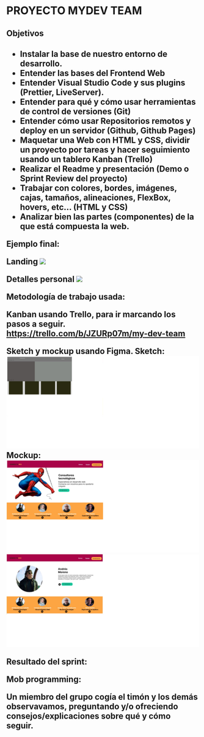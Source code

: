 <h1>PROYECTO MYDEV TEAM</h1>

<h2>Objetivos<h2/>  
<ul>
<li>Instalar la base de nuestro entorno de desarrollo.  </li>
<li>Entender las bases del Frontend Web  </li>
<li>Entender Visual Studio Code y sus plugins (Prettier, LiveServer).  </li>
<li>Entender para qué y cómo usar herramientas de control de versiones (Git)  </li>
<li>Entender cómo usar Repositorios remotos y deploy en un servidor (Github, Github Pages)  </li>
<li>Maquetar una Web con HTML y CSS, dividir un proyecto por tareas y hacer seguimiento usando un tablero Kanban (Trello)  </li>
<li>Realizar el Readme y presentación (Demo o Sprint Review del proyecto)  </li>
<li>Trabajar con colores, bordes, imágenes, cajas, tamaños, alineaciones, FlexBox, hovers, etc… (HTML y CSS)  </li>
<li>Analizar bien las partes (componentes) de la que está compuesta la web.  </li>
</ul>

Ejemplo final:

Landing
<img src="https://aspiring-gaura-1f9.notion.site/image/https%3A%2F%2Fs3-us-west-2.amazonaws.com%2Fsecure.notion-static.com%2F6f3959c4-0bd5-4375-bf7b-5578c3a664e3%2FDesktop_-_1_(1).png?table=block&id=48d0898d-1e62-4820-9caa-565fc2335b19&spaceId=c326e8f3-8d9e-4edc-aede-878e6ca6fca3&width=2000&userId=&cache=v2" />

Detalles personal
<img src="https://aspiring-gaura-1f9.notion.site/image/https%3A%2F%2Fs3-us-west-2.amazonaws.com%2Fsecure.notion-static.com%2F57f4f738-1704-4f98-b1af-25388bd571d7%2FDesktop_-_2.png?table=block&id=5aa74dae-2944-4fee-92af-1a56b2e62711&spaceId=c326e8f3-8d9e-4edc-aede-878e6ca6fca3&width=2000&userId=&cache=v2"/>

Metodología de trabajo usada:

Kanban usando Trello, para ir marcando los pasos a seguir.
https://trello.com/b/JZURp07m/my-dev-team

Sketch y mockup usando Figma.
Sketch:
<img src="./img_readme/foto_grises.jpg"/>  
Mockup:
<img src="./img_readme/foto_home.jpg"/>
<img src="./img_readme/foto_detalles.jpg"/>

Resultado del sprint:
<img src=""/>

Mob programming:

Un miembro del grupo cogía el timón y los demás observavamos, preguntando y/o ofreciendo consejos/explicaciones sobre qué y cómo seguir.
